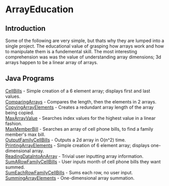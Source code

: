 # ArrayEducation
## Introduction
Some of the following are very simple, but thats why they are lumped into a single project. The educational value of grasping how arrays work and how to manipulate them is a fundemental skill. The most interesting comprehension was  was the value of understanding array dimensions; 3d arrays happen to be a linear array of arrays.  

## Java Programs
[CellBills](https://github.com/Spades86/Undergraduate/blob/master/Java/Java-2/ArrayEducation/src/arrayEducation/CellBills.java) - Simple creation of a 6 element array; displays first and last values. \
[ComparingArrays](https://github.com/Spades86/Undergraduate/blob/master/Java/Java-2/ArrayEducation/src/arrayEducation/ComparingArrays.java) - Compares the length, then the elements in 2 arrays. \
[CopyingArrayElements](https://github.com/Spades86/Undergraduate/blob/master/Java/Java-2/ArrayEducation/src/arrayEducation/CopyingArrayElements.java) - Creates a redundant array length of the array being copied. \
[MaxArrayValue](https://github.com/Spades86/Undergraduate/blob/master/Java/Java-2/ArrayEducation/src/arrayEducation/MaxArrayValue.java) - Searches index values for the highest value in a linear fashion. \
[MaxMemberBill](https://github.com/Spades86/Undergraduate/blob/master/Java/Java-2/ArrayEducation/src/arrayEducation/MaxMemberBill.java) - Searches an array of cell phone bills, to find a family member's max bill. \
[OutputFamilyCellBills](https://github.com/Spades86/Undergraduate/blob/master/Java/Java-2/ArrayEducation/src/arrayEducation/OutputFamilyCellBills.java) - Outputs a 2d array in O(n^2) time. \
[PrintingArrayElements](https://github.com/Spades86/Undergraduate/blob/master/Java/Java-2/ArrayEducation/src/arrayEducation/PrintingArrayElements.java) - Simple creation of 6 element array; displays one-dimensional array. \
[ReadingDataIntoAnArray](https://github.com/Spades86/Undergraduate/blob/master/Java/Java-2/ArrayEducation/src/arrayEducation/ReadingDataIntoAnArray.java) - Trivial user inputting array information. \
[SumARowFamilyCellBills](https://github.com/Spades86/Undergraduate/blob/master/Java/Java-2/ArrayEducation/src/arrayEducation/SumARowFamilyCellBills.java) - User inputs month of cell phone bills they want summed. \
[SumEachRowFamilyCellBills](https://github.com/Spades86/Undergraduate/blob/master/Java/Java-2/ArrayEducation/src/arrayEducation/SumEachRowFamilyCellBills.java) - Sums each row, no user input. \
[SummingArrayElements](https://github.com/Spades86/Undergraduate/blob/master/Java/Java-2/ArrayEducation/src/arrayEducation/SummingArrayElements.java) - One-dimensional array summation.
